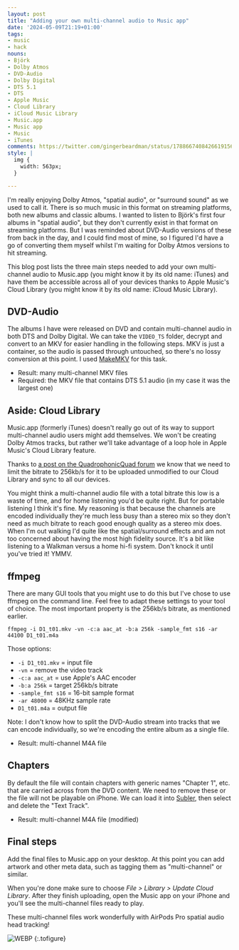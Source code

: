 ```yaml
---
layout: post
title: "Adding your own multi-channel audio to Music app"
date: '2024-05-09T21:19+01:00'
tags:
- music
- hack
nouns:
- Björk
- Dolby Atmos
- DVD-Audio
- Dolby Digital
- DTS 5.1
- DTS
- Apple Music
- Cloud Library
- iCloud Music Library
- Music.app
- Music app
- Music
- iTunes
comments: https://twitter.com/gingerbeardman/status/1788667408426619156
style: |
  img {
    width: 563px;
  }

---
```


I'm really enjoying Dolby Atmos, "spatial audio", or "surround sound" as we used to call it. There is so much music in this format on streaming platforms, both new albums and classic albums. I wanted to listen to Björk's first four albums in "spatial audio", but they don't currently exist in that format on streaming platforms. But I was reminded about DVD-Audio versions of these from back in the day, and I could find most of mine, so I figured I'd have a go of converting them myself whilst I'm waiting for Dolby Atmos versions to hit streaming.

This blog post lists the three main steps needed to add your own multi-channel audio to Music.app (you might know it by its old name: iTunes) and have them be accessible across all of your devices thanks to Apple Music's Cloud Library (you might know it by its old name: iCloud Music Library).

## DVD-Audio

The albums I have were released on DVD and contain multi-channel audio in both DTS and Dolby Digital. We can take the `VIDEO_TS` folder, decrypt and convert to an MKV for easier handling in the following steps. MKV is just a container, so the audio is passed through untouched, so there's no lossy conversion at this point. I used [MakeMKV](https://www.makemkv.com) for this task.

- Result: many multi-channel MKV files
- Required: the MKV file that contains DTS 5.1 audio (in my case it was the largest one)

## Aside: Cloud Library

Music.app (formerly iTunes) doesn't really go out of its way to support multi-channel audio users might add themselves. We won't be creating Dolby Atmos tracks, but rather we'll take advantage of a loop hole in Apple Music's Cloud Library feature.

Thanks to [a post on the QuadrophonicQuad forum](https://www.quadraphonicquad.com/forums/threads/ripping-in-surround-for-apple-tv.33931/post-699285) we know that we need to limit the bitrate to 256kb/s for it to be uploaded unmodified to our Cloud Library and sync to all our devices.

You might think a multi-channel audio file with a total bitrate this low is a waste of time, and for home listening you'd be quite right. But for portable listening I think it's fine. My reasoning is that because the channels are encoded individually they're much less busy than a stereo mix so they don't need as much bitrate to reach good enough quality as a stereo mix does. When I'm out walking I'd quite like the spatial/surround effects and am not too concerned about having the most high fidelity source. It's a bit like listening to a Walkman versus a home hi-fi system. Don't knock it until you've tried it! YMMV.

## ffmpeg

There are many GUI tools that you might use to do this but I've chose to use ffmpeg on the command line. Feel free to adapt these settings to your tool of choice. The most important property is the 256kb/s bitrate, as mentioned earlier.

`ffmpeg -i D1_t01.mkv -vn -c:a aac_at -b:a 256k -sample_fmt s16 -ar 44100 D1_t01.m4a`

Those options:

- `-i D1_t01.mkv` = input file
- `-vn` = remove the video track
- `-c:a aac_at` = use Apple's AAC encoder
- `-b:a 256k` = target 256kb/s bitrate
- `-sample_fmt s16` = 16-bit sample format
- `-ar 48000` = 48KHz sample rate
- `D1_t01.m4a` = output file

Note: I don't know how to split the DVD-Audio stream into tracks that we can encode individually, so we're encoding the entire album as a single file.

- Result: multi-channel M4A file

## Chapters

By default the file will contain chapters with generic names "Chapter 1", etc. that are carried across from the DVD content. We need to remove these or the file will not be playable on iPhone. We can load it into [Subler](https://subler.org), then select and delete the "Text Track".

- Result: multi-channel M4A file (modified)

## Final steps

Add the final files to Music.app on your desktop. At this point you can add artwork and other meta data, such as tagging them as "multi-channel" or similar.

When you're done make sure to choose *File > Library > Update Cloud Library*. After they finish uploading, open the Music app on your iPhone and you'll see the multi-channel files ready to play.

These multi-channel files work wonderfully with AirPods Pro spatial audio head tracking!

![WEBP](https://cdn.gingerbeardman.com/images/posts/music-multi-channel.heic "My own multi-channel audio in Music app on my iPhone")
{:.tofigure}
